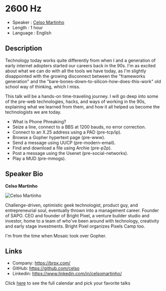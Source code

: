 2600 Hz
=================================================

* Speaker   : [Celso Martinho](https://pixels.camp/celso)
* Length    : 1 hour
* Language  : English

Description
-----------

Technology today works quite differently from when I and a generation of early internet adopters started our careers back in the 90s. I'm as excited about what we can do with all the tools we have today, as I'm slightly disappointed with the growing disconnect between the "frameworks generation" and the "bare-bones-down-to-silicon-how-does-this-work" old school way of thinking, which I miss.

This talk will be a hands-on time-traveling journey. I will go deep into some of the pre-web technologies, hacks, and ways of working in the 90s, explaining what we learned from them, and how it all helped us become the technologists we are today.

 * What is Phone Phreaking?
 * Seize a line, connect to a BBS at 1200 bauds, no error correction.
 * Connect to an X.25 address using a PAD (pre-tcp/ip).
 * Browse a Gopher hypertext page (pre-www).
 * Send a message using UUCP (pre-modern-email).
 * Find and download a file using Archie (pre-p2p).
 * Post a message using the Usenet (pre-social-networks).
 * Play a MUD (pre-mmogs).

Speaker Bio
-----------

**Celso Martinho**

![Celso Martinho](https://avatars2.githubusercontent.com/u/14289?v=4)

Challenge-driven, optimistic geek technologist, product guy, and entrepreneurial soul, eventually thrown into a management career. Founder of SAPO. CEO and founder of Bright Pixel, a venture builder studio and investor, home to a team of who've been around with technology, creativity and early stage investments. Bright Pixel organizes Pixels Camp too.

I'm from the time when Mosaic took over Gopher.

Links
-----

* Company: https://brpx.com/
* GitHub: https://github.com/celso
* Linkedin: https://www.linkedin.com/in/celsomartinho/

Click [here][1] to see the full calendar and pick your favorite talks

[1]: https://pixels.camp/schedule/
